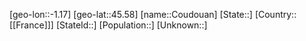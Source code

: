 ﻿---
location: [45.58,-1.17]
type: City
tags:
- geo/City


SpocWebEntityId: 29662
isDeleted: false
confidential: public

---
[geo-lon::-1.17]
[geo-lat::45.58]
[name::Coudouan]
[State::]
[Country::[[France]]]
[StateId::]
[Population::]
[Unknown::]

